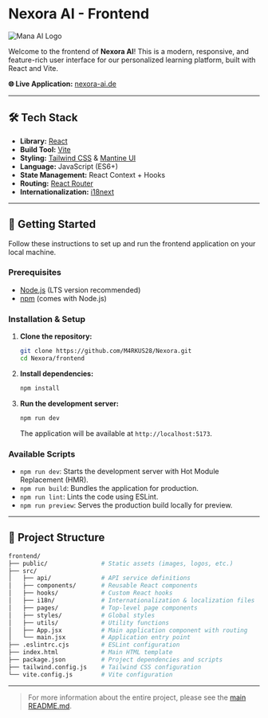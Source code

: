 # Nexora AI - Frontend

<picture>
  <source media="(prefers-color-scheme: dark)" srcset="https://github.com/M4RKUS28/Mana/blob/main/frontend/public/own-logo.png?raw=true">
  <source media="(prefers-color-scheme: light)" srcset="https://github.com/M4RKUS28/Mana/blob/main/frontend/public/own-logo.png?raw=true">
  <img alt="Mana AI Logo" src="https://github.com/M4RKUS28/Mana/blob/main/frontend/public/own-logo.png?raw=true">
</picture>

Welcome to the frontend of **Nexora AI**! This is a modern, responsive, and feature-rich user interface for our personalized learning platform, built with React and Vite.

**🌐 Live Application:** [nexora-ai.de](https://nexora-ai.de)

---

## 🛠️ Tech Stack

- **Library:** [React](https://reactjs.org/)
- **Build Tool:** [Vite](https://vitejs.dev/)
- **Styling:** [Tailwind CSS](https://tailwindcss.com/) & [Mantine UI](https://mantine.dev/)
- **Language:** JavaScript (ES6+)
- **State Management:** React Context + Hooks
- **Routing:** [React Router](https://reactrouter.com/)
- **Internationalization:** [i18next](https://www.i18next.com/)

---

## 🚀 Getting Started

Follow these instructions to set up and run the frontend application on your local machine.

### Prerequisites

- [Node.js](https://nodejs.org/) (LTS version recommended)
- [npm](https://www.npmjs.com/) (comes with Node.js)

### Installation & Setup

1.  **Clone the repository:**

    ```bash
    git clone https://github.com/M4RKUS28/Nexora.git
    cd Nexora/frontend
    ```

2.  **Install dependencies:**

    ```bash
    npm install
    ```

3.  **Run the development server:**
    ```bash
    npm run dev
    ```
    The application will be available at `http://localhost:5173`.

### Available Scripts

- `npm run dev`: Starts the development server with Hot Module Replacement (HMR).
- `npm run build`: Bundles the application for production.
- `npm run lint`: Lints the code using ESLint.
- `npm run preview`: Serves the production build locally for preview.

---

## 📁 Project Structure

```bash
frontend/
├── public/               # Static assets (images, logos, etc.)
├── src/
│   ├── api/              # API service definitions
│   ├── components/       # Reusable React components
│   ├── hooks/            # Custom React hooks
│   ├── i18n/             # Internationalization & localization files
│   ├── pages/            # Top-level page components
│   ├── styles/           # Global styles
│   ├── utils/            # Utility functions
│   ├── App.jsx           # Main application component with routing
│   └── main.jsx          # Application entry point
├── .eslintrc.cjs         # ESLint configuration
├── index.html            # Main HTML template
├── package.json          # Project dependencies and scripts
├── tailwind.config.js    # Tailwind CSS configuration
└── vite.config.js        # Vite configuration
```

---

> For more information about the entire project, please see the [main README.md](../README.md).
